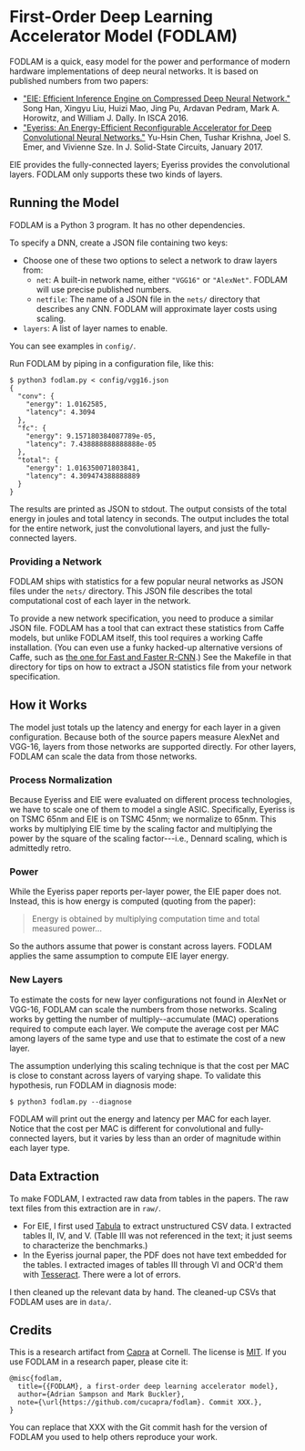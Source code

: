 First-Order Deep Learning Accelerator Model (FODLAM)
====================================================

FODLAM is a quick, easy model for the power and performance of modern hardware implementations of deep neural networks. It is based on published numbers from two papers:

* ["EIE: Efficient Inference Engine on Compressed Deep Neural Network."](https://arxiv.org/pdf/1602.01528.pdf)
  Song Han, Xingyu Liu, Huizi Mao, Jing Pu, Ardavan Pedram, Mark A. Horowitz, and William J. Dally.
  In ISCA 2016.
* ["Eyeriss: An Energy-Efficient Reconfigurable Accelerator for Deep Convolutional Neural Networks."](http://www.rle.mit.edu/eems/wp-content/uploads/2016/04/eyeriss_isca_2016.pdf)
  Yu-Hsin Chen, Tushar Krishna, Joel S. Emer, and Vivienne Sze.
  In J. Solid-State Circuits, January 2017.

EIE provides the fully-connected layers; Eyeriss provides the convolutional layers. FODLAM only supports these two kinds of layers.


Running the Model
-----------------

FODLAM is a Python 3 program. It has no other dependencies.

To specify a DNN, create a JSON file containing two keys:

* Choose one of these two options to select a network to draw layers from:
    * `net`: A built-in network name, either `"VGG16"` or `"AlexNet"`. FODLAM will use precise published numbers.
    * `netfile`: The name of a JSON file in the `nets/` directory that describes any CNN. FODLAM will approximate layer costs using scaling.
* `layers`: A list of layer names to enable.

You can see examples in `config/`.

Run FODLAM by piping in a configuration file, like this:

    $ python3 fodlam.py < config/vgg16.json
    {
      "conv": {
        "energy": 1.0162585,
        "latency": 4.3094
      },
      "fc": {
        "energy": 9.157180384087789e-05,
        "latency": 7.438888888888888e-05
      },
      "total": {
        "energy": 1.016350071803841,
        "latency": 4.309474388888889
      }
    }

The results are printed as JSON to stdout. The output consists of the total energy in joules and total latency in seconds. The output includes the total for the entire network, just the convolutional layers, and just the fully-connected layers.

### Providing a Network

FODLAM ships with statistics for a few popular neural networks as JSON files under the `nets/` directory. This JSON file describes the total computational cost of each layer in the network.

To provide a new network specification, you need to produce a similar JSON file. FODLAM has a tool that can extract these statistics from Caffe models, but unlike FODLAM itself, this tool requires a working Caffe installation. (You can even use a funky hacked-up alternative versions of Caffe, such as [the one for Fast and Faster R-CNN][caffe-fast-rcnn].) See the Makefile in that directory for tips on how to extract a JSON statistics file from your network specification.

[caffe-fast-rcnn]: https://github.com/rbgirshick/caffe-fast-rcnn


How it Works
------------

The model just totals up the latency and energy for each layer in a given configuration. Because both of the source papers measure AlexNet and VGG-16, layers from those networks are supported directly. For other layers, FODLAM can scale the data from those networks.

### Process Normalization

Because Eyeriss and EIE were evaluated on different process technologies, we have to scale one of them to model a single ASIC. Specifically, Eyeriss is on TSMC 65nm and EIE is on TSMC 45nm; we normalize to 65nm. This works by multiplying EIE time by the scaling factor and multiplying the power by the square of the scaling factor---i.e., Dennard scaling, which is admittedly retro.

### Power

While the Eyeriss paper reports per-layer power, the EIE paper does not. Instead, this is how energy is computed (quoting from the paper):

> Energy is obtained by multiplying computation time and total measured power...

So the authors assume that power is constant across layers. FODLAM applies the same assumption to compute EIE layer energy.

### New Layers

To estimate the costs for new layer configurations not found in AlexNet or VGG-16, FODLAM can scale the numbers from those networks. Scaling works by getting the number of multiply--accumulate (MAC) operations required to compute each layer. We compute the average cost per MAC among layers of the same type and use that to estimate the cost of a new layer.

The assumption underlying this scaling technique is that the cost per MAC is close to constant across layers of varying shape. To validate this hypothesis, run FODLAM in diagnosis mode:

    $ python3 fodlam.py --diagnose

FODLAM will print out the energy and latency per MAC for each layer. Notice that the cost per MAC is different for convolutional and fully-connected layers, but it varies by less than an order of magnitude within each layer type.


Data Extraction
---------------

To make FODLAM, I extracted raw data from tables in the papers. The raw text files from this extraction are in `raw/`.

* For EIE, I first used [Tabula][] to extract unstructured CSV data. I extracted tables II, IV, and V. (Table III was not referenced in the text; it just seems to characterize the benchmarks.)
* In the Eyeriss journal paper, the PDF does not have text embedded for the tables. I extracted images of tables III through VI and OCR'd them with [Tesseract][]. There were a lot of errors.

I then cleaned up the relevant data by hand. The cleaned-up CSVs that FODLAM uses are in `data/`.

[tabula]: http://tabula.technology
[tesseract]: https://github.com/tesseract-ocr/tesseract


Credits
-------

This is a research artifact from [Capra][] at Cornell. The license is [MIT][]. If you use FODLAM in a research paper, please cite it:

    @misc{fodlam,
      title={{FODLAM}, a first-order deep learning accelerator model},
      author={Adrian Sampson and Mark Buckler},
      note={\url{https://github.com/cucapra/fodlam}. Commit XXX.},
    }

You can replace that XXX with the Git commit hash for the version of FODLAM you used to help others reproduce your work.

[capra]: https://capra.cs.cornell.edu
[mit]: https://opensource.org/licenses/MIT
